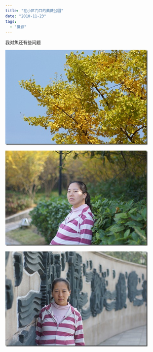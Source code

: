 ```yaml
---
title: "在小区门口的紫薇公园"
date: "2010-11-23"
tags: 
  - "摄影"
---
```


我对焦还有些问题

![DSC00216](images/dsc00216_thumb.jpg "DSC00216")

![DSC00219](images/dsc00219_thumb.jpg "DSC00219")

![DSC00240](images/dsc00240_thumb.jpg "DSC00240")
